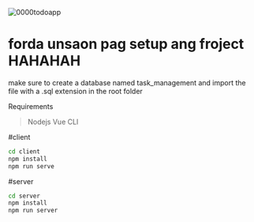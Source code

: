 ![0000todoapp](https://github.com/joren97x/task-management-system/assets/112835241/41903d69-1604-477a-8098-7c8a0410da89)

# forda unsaon pag setup ang froject HAHAHAH  
make sure to create a database named task_management and import the file with a .sql extension in the root folder

Requirements
> Nodejs
> Vue CLI


#client
```bash
cd client
npm install
npm run serve
```
#server
```bash
cd server
npm install
npm run server
```
